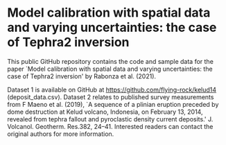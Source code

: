 # Model calibration with spatial data and varying uncertainties: the case of Tephra2 inversion

This public GitHub repository contains the code and sample data for the paper `Model calibration with spatial data and varying uncertainties: the case of Tephra2 inversion' by Rabonza et al. (2021). 

Dataset 1 is available on GitHub at https://github.com/flying-rock/kelud14 (deposit_data.csv). Dataset 2 relates to published survey measurements from F Maeno  et al. (2019), `A sequence of a plinian eruption preceded by dome destruction at Kelud volcano, Indonesia, on February 13, 2014, revealed from tephra fallout and pyroclastic density current deposits.' J. Volcanol. Geotherm. Res.382, 24–41. Interested readers can contact the original authors for more information.
